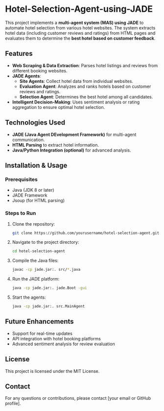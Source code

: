 # Hotel-Selection-Agent-using-JADE

This project implements a **multi-agent system (MAS) using JADE** to automate hotel selection from various hotel websites. The system extracts hotel data (including customer reviews and ratings) from HTML pages and evaluates them to determine the **best hotel based on customer feedback**.

## Features
- **Web Scraping & Data Extraction**: Parses hotel listings and reviews from different booking websites.
- **JADE Agents**:
  - **Site Agents**: Collect hotel data from individual websites.
  - **Evaluation Agent**: Analyzes and ranks hotels based on customer reviews and ratings.
  - **Selection Agent**: Determines the best hotel among all candidates.
- **Intelligent Decision-Making**: Uses sentiment analysis or rating aggregation to ensure optimal hotel selection.

## Technologies Used
- **JADE (Java Agent DEvelopment Framework)** for multi-agent communication.
- **HTML Parsing** to extract hotel information.
- **Java/Python Integration (optional)** for advanced analysis.

## Installation & Usage
### Prerequisites
- Java (JDK 8 or later)
- JADE Framework
- Jsoup (for HTML parsing)

### Steps to Run
1. Clone the repository:
   ```bash
   git clone https://github.com/yourusername/hotel-selection-agent.git
   ```
2. Navigate to the project directory:
   ```bash
   cd hotel-selection-agent
   ```
3. Compile the Java files:
   ```bash
   javac -cp jade.jar:. src/*.java
   ```
4. Run the JADE platform:
   ```bash
   java -cp jade.jar:. jade.Boot -gui
   ```
5. Start the agents:
   ```bash
   java -cp jade.jar:. src.MainAgent
   ```

## Future Enhancements
- Support for real-time updates
- API integration with hotel booking platforms
- Advanced sentiment analysis for review evaluation

## License
This project is licensed under the MIT License.

## Contact
For any questions or contributions, please contact [your email or GitHub profile].
